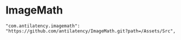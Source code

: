 # ImageMath

```
"com.antilatency.imagemath": "https://github.com/antilatency/ImageMath.git?path=/Assets/Src",
```
